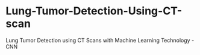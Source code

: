 # Lung-Tumor-Detection-Using-CT-scan
Lung Tumor Detection using CT Scans with Machine Learning Technology - CNN
